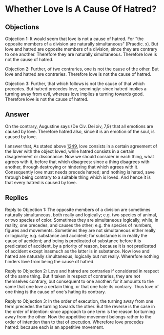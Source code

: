 # Whether Love Is A Cause Of Hatred?

## Objections

Objection 1: It would seem that love is not a cause of hatred. For "the opposite members of a division are naturally simultaneous" (Praedic. x). But love and hatred are opposite members of a division, since they are contrary to one another. Therefore they are naturally simultaneous. Therefore love is not the cause of hatred.

Objection 2: Further, of two contraries, one is not the cause of the other. But love and hatred are contraries. Therefore love is not the cause of hatred.

Objection 3: Further, that which follows is not the cause of that which precedes. But hatred precedes love, seemingly: since hatred implies a turning away from evil, whereas love implies a turning towards good. Therefore love is not the cause of hatred.

## Answer

On the contrary, Augustine says (De Civ. Dei xiv, 7,9) that all emotions are caused by love. Therefore hatred also, since it is an emotion of the soul, is caused by love.

I answer that, As stated above [1249](A[1]), love consists in a certain agreement of the lover with the object loved, while hatred consists in a certain disagreement or dissonance. Now we should consider in each thing, what agrees with it, before that which disagrees: since a thing disagrees with another, through destroying or hindering that which agrees with it. Consequently love must needs precede hatred; and nothing is hated, save through being contrary to a suitable thing which is loved. And hence it is that every hatred is caused by love.

## Replies

Reply to Objection 1: The opposite members of a division are sometimes naturally simultaneous, both really and logically; e.g. two species of animal, or two species of color. Sometimes they are simultaneous logically, while, in reality, one precedes, and causes the other; e.g. the species of numbers, figures and movements. Sometimes they are not simultaneous either really or logically; e.g. substance and accident; for substance is in reality the cause of accident; and being is predicated of substance before it is predicated of accident, by a priority of reason, because it is not predicated of accident except inasmuch as the latter is in substance. Now love and hatred are naturally simultaneous, logically but not really. Wherefore nothing hinders love from being the cause of hatred.

Reply to Objection 2: Love and hatred are contraries if considered in respect of the same thing. But if taken in respect of contraries, they are not themselves contrary, but consequent to one another: for it amounts to the same that one love a certain thing, or that one hate its contrary. Thus love of one thing is the cause of one's hating its contrary.

Reply to Objection 3: In the order of execution, the turning away from one term precedes the turning towards the other. But the reverse is the case in the order of intention: since approach to one term is the reason for turning away from the other. Now the appetitive movement belongs rather to the order of intention than to that of execution. Wherefore love precedes hatred: because each is an appetitive movement.